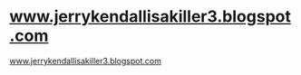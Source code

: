 www.jerrykendallisakiller3.blogspot.com
=======================================

www.jerrykendallisakiller3.blogspot.com
